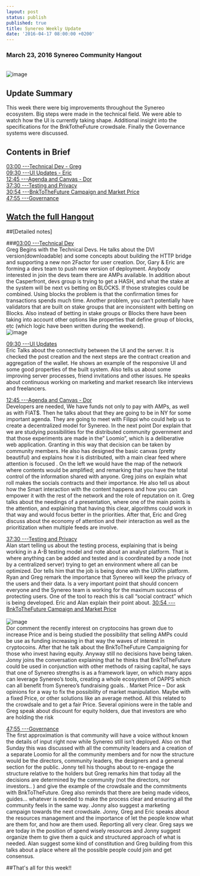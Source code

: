 ```yaml
---
layout: post
status: publish
published: true
title: Synereo Weekly Update
date: '2016-04-17 08:00:00 +0200'
---
```


### March 23, 2016 Synereo Community Hangout

<br>![image](http://i.imgur.com/3tu16PY.jpg)<br> 

## Update Summary
This week there were big improvements throughout the Synereo ecosystem. Big steps were made in the technical field. We were able to watch how the UI is currently taking shape. Additional insight into the specifications for the BnkTotheFuture crowdsale. Finally the Governance systems were discussed.

## Contents in Brief
[03:00 ---Technical Dev - Greg]()<BR>
[09:30 ---UI Updates - Eric]()<BR>
[12:45 ---Agenda and Canvas - Dor]()<BR>
[37:30 ---Testing and Privacy]()<BR>
[30:54 ---BnkToTheFuture Campaign and Market Price]()<BR>
[47:55 ---Governance]()<BR>

## [Watch the full Hangout](https://www.youtube.com/watch?v=fsQc_8Bn2vo)

##[Detailed notes]

###[03:00 ---Technical Dev]() <br>
Greg Begins with the Technical Devs. He talks about the DVI version(downloadable) and some concepts about building the HTTP bridge and supporting a new non 2Factor for user creation. Dor, Gary & Eric are forming a devs team to push new version of deployment. Anybody interested in join the devs team there are AMPs available. In addition about the Casperfront, devs group is trying to get a HASH, and what the stake at the system will be next vs betting on BLOCKS. If those strategies could be combined. Using blocks the problem is that the confirmation times for transactions spends much time. Another problem,   you can’t potentially have validators that are built on stake groups that are inconsistent with betting on Blocks. Also instead of betting in stake groups or Blocks there have been taking into account other options like properties that define group of blocks, etc (which logic have been written during the weekend).
<br>![image](http://i.imgur.com/r2uwPga.png)<br>


[09:30 ---UI Updates]() <br>
Eric Talks about the connectivity between the UI and the server. It is checked the post creation and the next steps are the contract creation and aggregation of the wallet. He shows an example of the responsive UI and some good properties of the built system.  Also tells us about some improving server processes, friend invitations and other issues. He speaks  about continuous working on marketing and market research like interviews and freelancers.

[12:45 ---Agenda and Canvas - Dor]() <br>
Developers are needed, We have funds not only to pay with AMPs, as well as with FIAT$. Then he talks about that they are going to be in NY for some important agenda. They are going to meet with Filippi who could help us to create a decentralized model for Synereo. In the next point Dor explain that we are studying possibilities for the distributed community government and that those experiments are made in the” Loomio”, which is a deliberative web application. Granting in this way that decision can be taken by community members.
He also has designed the basic canvas (pretty beautiful) and explains how it is distributed, with a main clear feed where attention is focused . On the left we would have the map of the network where contents would be amplified; and remarking that you have the total control of the information shared with anyone.  Greg joins on explain what roll makes the socials contracts and their importance.  He also tell us about how the Smart interaction with the content happens  and how you can empower it with the rest of the network and the role of reputation on it. Greg talks about the needings of a presentation, where one of the main points is the attention, and explaining that having this clear, algorithms could work in that way and would focus better in the priorities. After that, Eric and Greg discuss about the economy of attention and their interaction as well as the prioritization  when multiple feeds are involve.

[37:30 ---Testing and Privacy]() <br>
Alan start telling us about the testing process, explaining that is being working in a A-B testing model and note about an analyst platform. That is where anything can be added and tested and is coordinated by a node (not by a centralized server) trying to get an environment where all can be optimized. Dor tells him that the job is being done with the UXPin platform.
Ryan and Greg remark the importance that Synereo will keep the privacy of the users and their data. Is a very important point that should concern everyone and the Synereo team is working for the maximum success of protecting users. One of the tool to reach this is call “social contract” which is being developed. Eric and Alan explain their point about.
[30:54 ---BnkToTheFuture Campaign and Market Price]() <br>
<br>![image](http://i.imgur.com/BotYEkF.jpg)<br> 
Dor comment the recently interest on cryptocoins has grown due to increase Price and is being studied the possibility that selling AMPs could be use as funding increasing in that way the waves of interest in cryptocoins. After that he talk about the BnkToTheFuture Campaigning for those who invest having equity. Anyway still no decisions have being taken. 
Jonny joins the conversation explaining that he thinks that BnkToTheFuture could be used in conjunction with other methods of raising capital, he says that one of Synereo strengths is as a framework layer, on which many apps can leverage Synereo’s tools,  creating a whole ecosystem of DAPPS which can all benefit from Synereo’s fundraising goals.
.
Market Price –
Dor ask opinions for a way to fix the possibility of market manipulation. Maybe with a fixed Price, or other solutions like an average method. All this related to the crowdsale and to get a fair Price. Several opinions were in the table and Greg speak about discount for equity holders,  due that investors are who are holding the risk

[47:55 ---Governance]() <br>
The first approximation is that community will have a voice without known the details of input right now while Synereo still isn’t deployed. Also on that Sunday this was discussed with all the community leaders and a creation of a separate Loomio for all the community members and for now the structure would be the directors, community leaders, the designers and a general section for the public. Jonny tell his thoughs about to re-engage the structure relative to the holders but Greg remarks him that today all the decisions are determined by the community (not the directors, nor investors.. ) and give the example of the crowdsale and the commitments with BnkToTheFuture. Greg also reminds that there are being made videos, guides… whatever is needed to make the process clear and ensuring all the community feels in the same way. Jonny also suggest a marketing campaign towards the next crowdsale. Jonny, Greg and Eric speaks about the resources management and the importance of let the people know what are them for, and how are them used. Reporting all very clear. Greg says we are today in the position of spend wisely resources and Jonny suggest organize them to give them a quick and structured  approach of what is needed. Alan suggest some kind of constitution and Greg building from this talks about a place where all the possible people could join and get consensus.

##That's all for this week!!





